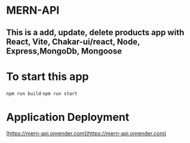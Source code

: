 # MERN-API
## This is a add, update, delete products app with React, Vite, Chakar-ui/react,  Node, Express,MongoDb, Mongoose

# To start this app
```npm run build```
```npm run start```


# Application Deployment

[https://mern-api.onrender.com](https://mern-api.onrender.com)